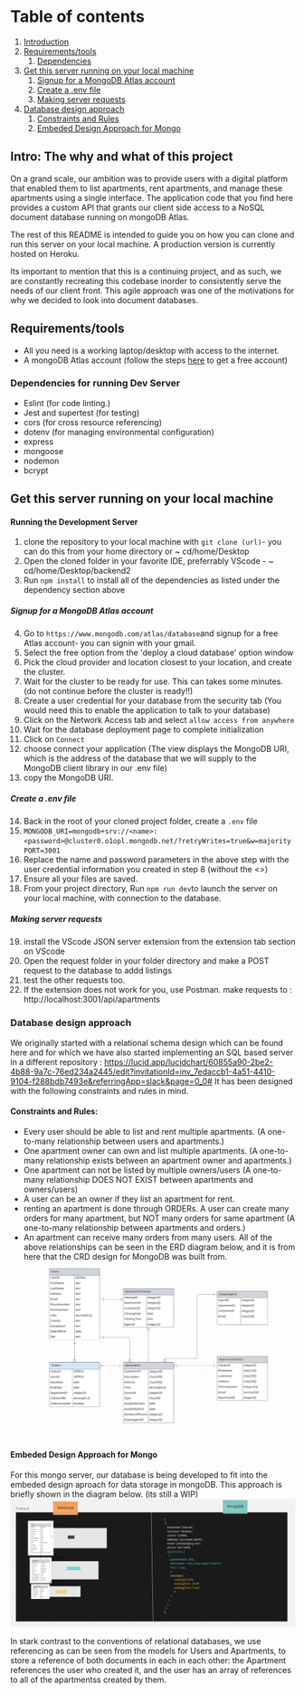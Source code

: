 # Table of contents

1. [Introduction](#introduction)
2. [Requirements/tools](#requirement)
   1. [Dependencies](#dependencies)
3. [Get this server running on your local machine](#start)
   1. [Signup for a MongoDB Atlas account](#register)
   2. [Create a .env file](#env)
   3. [Making server requests](#server)
4. [Database design approach](#design)
   1. [Constraints and Rules](#rules)
   2. [Embeded Design Approach for Mongo](#embed)

## Intro: The why and what of this project<a name="introduction"></a>

On a grand scale, our ambition was to provide users with a digital platform that enabled them to list apartments, rent apartments, and manage these apartments using a single interface.
The application code that you find here provides a custom API that grants our client side access to a NoSQL document database running on mongoDB Atlas.

The rest of this README is intended to guide you on how you can clone and run this server on your local machine.
A production version is currently hosted on Heroku.

Its important to mention that this is a continuing project, and as such, we are constantly recreating this codebase inorder to consistently serve the needs of our client front. This agile approach was one of the motivations for why we decided to look into document databases.

## Requirements/tools <a name="requirement"></a>

- All you need is a working laptop/desktop with access to the internet.
- A mongoDB Atlas account (follow the steps [here](#register) to get a free account)

### Dependencies for running Dev Server <a name="dependencies"></a>

- Eslint (for code linting.)
- Jest and supertest (for testing)
- cors (for cross resource referencing)
- dotenv (for managing environmental configuration)
- express
- mongoose
- nodemon
- bcrypt

## Get this server running on your local machine <a name="start"></a>

#### Running the Development Server

1. clone the repository to your local machine with `git clone (url)`- you can do this from your home directory or ~ cd/home/Desktop
2. Open the cloned folder in your favorite IDE, preferrably VScode - ~ cd/home/Desktop/backend2
3. Run `npm install` to install all of the dependencies as listed under the dependency section above

##### Signup for a MongoDB Atlas account <a name="register"></a>

4. Go to `https://www.mongodb.com/atlas/database`and signup for a free Atlas account- you can signin with your gmail.
5. Select the free option from the 'deploy a cloud database' option window
6. Pick the cloud provider and location closest to your location, and create the cluster.
7. Wait for the cluster to be ready for use. This can takes some minutes.(do not continue before the cluster is ready!!)
8. Create a user credential for your database from the security tab (You would need this to enable the application to talk to your database)
9. Click on the Network Access tab and select `allow access from anywhere`
10. Wait for the database deployment page to complete initialization
11. Click on `Connect`
12. choose connect your application (The view displays the MongoDB URI, which is the address of the database that we will supply to the MongoDB client library in our .env file)
13. copy the MongoDB URI.

##### Create a .env file <a name="env">

14. Back in the root of your cloned project folder, create a `.env` file
15. `MONGODB_URI=mongodb+srv://<name>:<password>@cluster0.o1opl.mongodb.net/?retryWrites=true&w=majority PORT=3001`
16. Replace the name and password parameters in the above step with the user credential information you created in step 8 (without the <>)
17. Ensure all your files are saved.
18. From your project directory, Run `npm run dev`to launch the server on your local machine, with connection to the database.

##### Making server requests <a name="server">

19. install the VScode JSON server extension from the extension tab section on VScode
20. Open the request folder in your folder directory and make a POST request to the database to addd listings
21. test the other requests too.
22. If the extension does not work for you, use Postman. make requests to : http://localhost:3001/api/apartments

### Database design approach <a name="design">

We originally started with a relational schema design which can be found here and for which we have also started implementing an SQL based server in a different repository : https://lucid.app/lucidchart/60855a90-2be2-4b88-9a7c-76ed234a2445/edit?invitationId=inv_7edaccb1-4a51-4410-9104-f288bdb7493e&referringApp=slack&page=0_0#
It has been designed with the following constraints and rules in mind.

#### Constraints and Rules: <a name="rules">

- Every user should be able to list and rent multiple apartments. (A one-to-many relationship between users and apartments.)
- One apartment owner can own and list multiple apartments. (A one-to-many relationship exists between an apartment owner and apartments.)
- One apartment can not be listed by multiple owners/users (A one-to-many relationship DOES NOT EXIST between apartments and owners/users)
- A user can be an owner if they list an apartment for rent.
- renting an apartment is done through ORDERs. A user can create many orders for many apartment, but NOT many orders for same apartment (A one-to-many relationship between apartments and orders.)
- An apartment can receive many orders from many users.
  All of the above relationships can be seen in the ERD diagram below, and it is from here that the CRD design for MongoDB was built from.
  ![My Image](images/ERD.png)

#### Embeded Design Approach for Mongo <a name="embed">

For this mongo server, our database is being developed to fit into the embeded design aproach for data storage in mongoDB. This approach is briefly shown in the diagram below. (its still a WIP)
![My Image](images/embeded.png)

In stark contrast to the conventions of relational databases, we use referencing as can be seen from the models for Users and Apartments, to store a reference of both documents in each in each other: the Apartment references the user who created it, and the user has an array of references to all of the apartmentss created by them.

